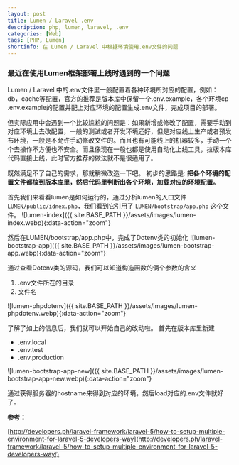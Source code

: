 ```yaml
---
layout: post
title: Lumen / Laravel .env
description: php, lumen, laravel, .env
categories: [Web]
tags: [PHP, Lumen]
shortinfo: 在 Lumen / Laravel 中根据环境使用.env文件的问题
---
```


### **最近在使用Lumen框架部署上线时遇到的一个问题**

Lumen / Laravel 中的.env文件里一般配置着各种环境所对应的配置，例如：db，cache等配置，官方的推荐是版本库中保留一个.env.example，各个环境cp .env.example的配置并配上对应环境的配置生成.env文件，完成项目的部署。

但实际应用中会遇到一个比较尴尬的问题是：如果新增或修改了配置，需要手动到对应环境上去改配置，一般的测试或者开发环境还好，但是对应线上生产或者预发布环境，一般是不允许手动修改文件的。而且也有可能线上的机器较多，手动一个个去操作不方便也不安全。而且像现在一般也都是使用自动化上线工具，拉版本库代码直接上线，此时官方推荐的做法就不是很适用了。

既然满足不了自己的需求，那就稍微改造一下吧。
初步的思路是: **把各个环境的配置文件都放到版本库里，然后代码里判断出各个环境，加载对应的环境配置。**

首先我们来看看lumen是如何运行的，通过分析lumen的入口文件```LUMEN/public/idnex.php```，我们看到它引用了 ```LUMEN/bootstrap/app.php``` 这个文件。
![lumen-index]({{ site.BASE_PATH }}/assets/images/lumen-index.webp){:data-action="zoom"}

然后在LUMEN/bootstrap/app.php中，完成了Dotenv类的初始化
![lumen-bootstrap-app]({{ site.BASE_PATH }}/assets/images/lumen-bootstrap-app.webp){:data-action="zoom"}

通过查看Dotenv类的源码，我们可以知道构造函数的俩个参数的含义

1. .env文件所在的目录
2. 文件名

![lumen-phpdotenv]({{ site.BASE_PATH }}/assets/images/lumen-phpdotenv.webp){:data-action="zoom"}

了解了如上的信息后，我们就可以开始自己的改动啦。
首先在版本库里新建

- .env.local
- .env.test
- .env.production

![lumen-bootstrap-app-new]({{ site.BASE_PATH }}/assets/images/lumen-bootstrap-app-new.webp){:data-action="zoom"}

通过获得服务器的hostname来得到对应的环境，然后load对应的.env文件就好了。

**参考：**

[http://developers.ph/laravel-framework/laravel-5/how-to-setup-multiple-environment-for-laravel-5-developers-way](http://developers.ph/laravel-framework/laravel-5/how-to-setup-multiple-environment-for-laravel-5-developers-way/)
